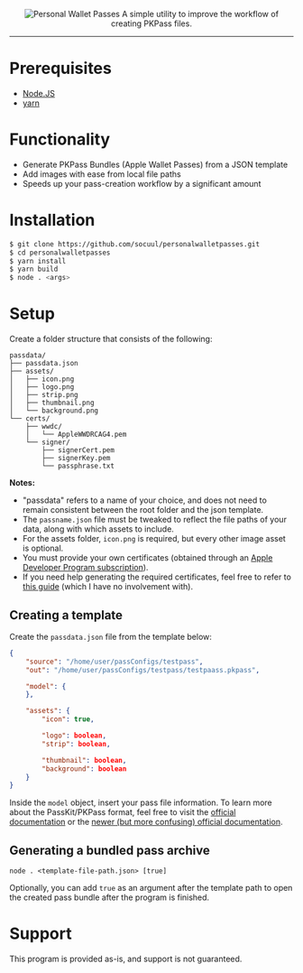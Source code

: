 <p align="center">
  <img src="https://i.imgur.com/mGdXU0c.png" alt="Personal Wallet Passes"/>
  A simple utility to improve the workflow of creating PKPass files.
</p>

---

# Prerequisites
- [Node.JS](https://nodejs.org/en/download)
- [yarn](https://yarnpkg.com/getting-started/install)

# Functionality
- Generate PKPass Bundles (Apple Wallet Passes) from a JSON template
- Add images with ease from local file paths
- Speeds up your pass-creation workflow by a significant amount

# Installation
```sh
$ git clone https://github.com/socuul/personalwalletpasses.git
$ cd personalwalletpasses
$ yarn install
$ yarn build
$ node . <args>
```

# Setup

Create a folder structure that consists of the following:

```
passdata/
├── passdata.json
├── assets/
│   ├── icon.png
│   ├── logo.png
│   ├── strip.png
│   ├── thumbnail.png
│   └── background.png
└── certs/
    ├── wwdc/
    │   └── AppleWWDRCAG4.pem
    └── signer/
        ├── signerCert.pem
        ├── signerKey.pem
        └── passphrase.txt
```

**Notes:**
- "passdata" refers to a name of your choice, and does not need to remain consistent between the root folder and the json template.
- The `passname.json` file must be tweaked to reflect the file paths of your data, along with which assets to include.
- For the assets folder, `icon.png` is required, but every other image asset is optional.
- You must provide your own certificates (obtained through an [Apple Developer Program subscription](https://developer.apple.com/programs/)).
- If you need help generating the required certificates, feel free to refer to [this guide](https://github.com/alexandercerutti/passkit-generator/wiki/Generating-Certificates) (which I have no involvement with).

## Creating a template
Create the `passdata.json` file from the template below:
```json
{
    "source": "/home/user/passConfigs/testpass",
    "out": "/home/user/passConfigs/testpass/testpaass.pkpass",

    "model": {
    },

    "assets": {
        "icon": true,

        "logo": boolean,
        "strip": boolean,

        "thumbnail": boolean,
        "background": boolean
    }
}
```

Inside the `model` object, insert your pass file information. To learn more about the PassKit/PKPass format, feel free to visit the [official documentation](https://developer.apple.com/library/archive/documentation/UserExperience/Reference/PassKit_Bundle/Chapters/Introduction.html#//apple_ref/doc/uid/TP40012026-CH0-SW1) or the [newer (but more confusing) official documentation](https://developer.apple.com/documentation/passkit/pkpass).

## Generating a bundled pass archive
`node . <template-file-path.json> [true]`

Optionally, you can add `true` as an argument after the template path to open the created pass bundle after the program is finished.

# Support
This program is provided as-is, and support is not guaranteed.